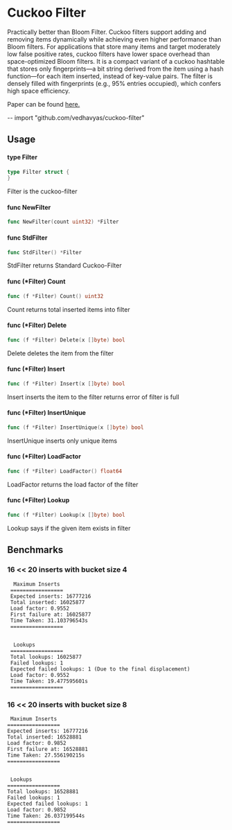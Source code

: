 # Cuckoo Filter

Practically better than Bloom Filter. Cuckoo filters support adding and removing items dynamically while achieving even higher performance than Bloom filters. For applications that store many items and target moderately low false positive rates, cuckoo filters have lower space overhead than space-optimized Bloom filters. It is a compact variant of a cuckoo hashtable that stores only fingerprints—a bit string derived from the item using a hash function—for each item inserted, instead of key-value pairs. The filter is densely filled with fingerprints (e.g., 95% entries occupied), which confers high space efficiency.

Paper can be found [here.](https://www.cs.cmu.edu/~dga/papers/cuckoo-conext2014.pdf)

--
    import "github.com/vedhavyas/cuckoo-filter"


## Usage

#### type Filter

```go
type Filter struct {
}
```

Filter is the cuckoo-filter

#### func  NewFilter

```go
func NewFilter(count uint32) *Filter
```

#### func  StdFilter

```go
func StdFilter() *Filter
```
StdFilter returns Standard Cuckoo-Filter

#### func (*Filter) Count

```go
func (f *Filter) Count() uint32
```
Count returns total inserted items into filter

#### func (*Filter) Delete

```go
func (f *Filter) Delete(x []byte) bool
```
Delete deletes the item from the filter

#### func (*Filter) Insert

```go
func (f *Filter) Insert(x []byte) bool
```
Insert inserts the item to the filter returns error of filter is full

#### func (*Filter) InsertUnique

```go
func (f *Filter) InsertUnique(x []byte) bool
```
InsertUnique inserts only unique items

#### func (*Filter) LoadFactor

```go
func (f *Filter) LoadFactor() float64
```
LoadFactor returns the load factor of the filter

#### func (*Filter) Lookup

```go
func (f *Filter) Lookup(x []byte) bool
```
Lookup says if the given item exists in filter


## Benchmarks

### 16 << 20 inserts with bucket size 4
```
  Maximum Inserts
 =================
 Expected inserts: 16777216
 Total inserted: 16025877
 Load factor: 0.9552
 First failure at: 16025877
 Time Taken: 31.103796543s
 =================
 
 
  Lookups
 =================
 Total lookups: 16025877
 Failed lookups: 1
 Expected failed lookups: 1 (Due to the final displacement)
 Load factor: 0.9552
 Time Taken: 19.477595601s
 =================

```

### 16 << 20 inserts with bucket size 8
```
 Maximum Inserts
=================
Expected inserts: 16777216
Total inserted: 16528881
Load factor: 0.9852
First failure at: 16528881
Time Taken: 27.556190215s
=================


 Lookups
=================
Total lookups: 16528881
Failed lookups: 1
Expected failed lookups: 1
Load factor: 0.9852
Time Taken: 26.037199544s
=================
```
